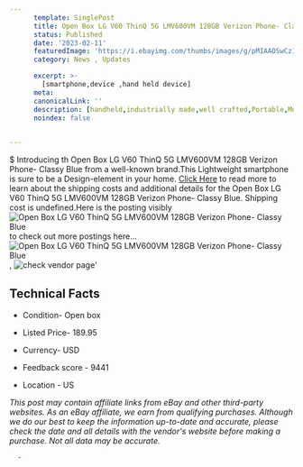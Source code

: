 ```yaml
---
      template: SinglePost
      title: Open Box LG V60 ThinQ 5G LMV600VM 128GB Verizon Phone- Classy Blue
      status: Published
      date: '2023-02-11'
      featuredImage: 'https://i.ebayimg.com/thumbs/images/g/pMIAAOSwCz1jk7lp/s-l225.jpg'
      category: News , Updates

      excerpt: >-
        [smartphone,device ,hand held device]
      meta:
      canonicalLink: ''
      description: [handheld,industrially made,well crafted,Portable,Mobile,Compact,Convenient,Lightweight,Maneuverable,Man-portable,Miniature,Carriable,Hand-held,Light,Holdable,Transportable,Mobile device,Pocket-sized,On-the-go,Wireless,Cordless,Compact size,Convenient size, smartphone,device ,hand held device]
      noindex: false
      

---
```

$
      Introducing th Open Box LG V60 ThinQ 5G LMV600VM 128GB Verizon Phone- Classy Blue from a well-known brand.This Lightweight smartphone is sure to be a Design-element in your home. [Click Here](https://www.ebay.com/itm/266023608600?hash=item3df03e2118%3Ag%3ApMIAAOSwCz1jk7lp&mkevt=1&mkcid=1&mkrid=711-53200-19255-0&campid=%253CePNCampaignId%253E&customid=%253CreferenceId%253E&toolid=10049) to read more to learn about the shipping costs and additional details for the Open Box LG V60 ThinQ 5G LMV600VM 128GB Verizon Phone- Classy Blue. Shipping cost is undefined.Here is the posting visibly ![Open Box LG V60 ThinQ 5G LMV600VM 128GB Verizon Phone- Classy Blue](https://i.ebayimg.com/thumbs/images/g/pMIAAOSwCz1jk7lp/s-l225.jpg) to check out more postings here... ![Open Box LG V60 ThinQ 5G LMV600VM 128GB Verizon Phone- Classy Blue](https://i.ebayimg.com/images/g/pMIAAOSwCz1jk7lp/s-l1600.jpg), ![check vendor page](https://origin-galleryplus.ebayimg.com/ws/web/266023608600_2_0_1/225x225.jpg,https://origin-galleryplus.ebayimg.com/ws/web/266023608600_3_0_1/225x225.jpg,https://origin-galleryplus.ebayimg.com/ws/web/266023608600_4_0_1/225x225.jpg,https://origin-galleryplus.ebayimg.com/ws/web/266023608600_5_0_1/225x225.jpg,https://origin-galleryplus.ebayimg.com/ws/web/266023608600_6_0_1/225x225.jpg)'

      

 ## Technical Facts 



     
      

 - Condition- Open box 


      

 - Listed Price- 189.95 


      

 - Currency- USD 


      

 - Feedback score - 9441 


      

 - Location - US 


      
      

 *_This post may contain affiliate links from eBay and other third-party websites. As an eBay affiliate, we earn from qualifying purchases. Although we do our best to keep the information up-to-date and accurate, please check the date and all details with the vendor's website before making a purchase. Not all data may be accurate._*




      -

